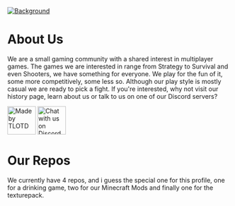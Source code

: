 [![Background](https://tlotd.net/u/social_media_page/tlotd/background.png 'Background')](https://tlotd.net/u/tlotd)
# About Us

We are a small gaming community with a shared interest in multiplayer games. The games we are interested in range from Strategy to Survival and even Shooters, we have something for everyone. We play for the fun of it, some more competitively, some less so. Although our play style is mostly casual we are ready to pick a fight. If you're interested, why not visit our history page, learn about us or talk to us on one of our Discord servers?

<a href="https://tlotd.net"><img src="https://tlotd.net/minecraft/mod/tlotd-made.png" height="64" alt="Made by TLOTD"/></a>
<a href="https://discord.gg/qrdQReN"><img src="https://tlotd.net/minecraft/mod/chat_with_us_on_discord.svg" height="64" alt="Chat with us on Discord"/></a>

# Our Repos
We currently have 4 repos, and i guess the special one for this profile, one for a drinking game, two for our Minecraft Mods and finally one for the texturepack.
